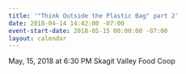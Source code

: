 ```yaml
---
title: '"Think Outside the Plastic Bag" part 2'
date: 2018-04-14 14:42:00 -07:00
event-start-date: 2018-05-15 00:00:00 -07:00
layout: calendar
---
```


May, 15, 2018 at 6:30 PM
Skagit Valley Food Coop